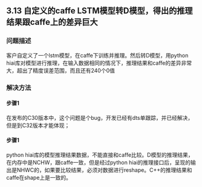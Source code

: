 ## 3.13 自定义的caffe LSTM模型转D模型，得出的推理结果跟caffe上的差异巨大
### 问题描述
客户自定义了一个lstm模型，在caffe下训练并推理。然后转D模型，用python hiai库对模型进行推理，在输入数据相同的情况下，推理结果和caffe的差异非常大，超出了精度误差范围，而且还有240个0值
### 解决方法
#### 步骤1
在发布的C30版本中，这个问题是个bug，开发已经有dts单跟踪，并已经解决，但是到C32版本才能体现；
#### 步骤1
python hiai库的模型推理结果数据，不能直接和caffe比较。D模型的推理结果，在内存中是NCHW，跟caffe一致，但是经过python hiai的推理接口后，呈现的输出是NHWC的，如果要比较结果，必须对数据进行reshape。C++的推理结果和caffe在shape上是一致的。
